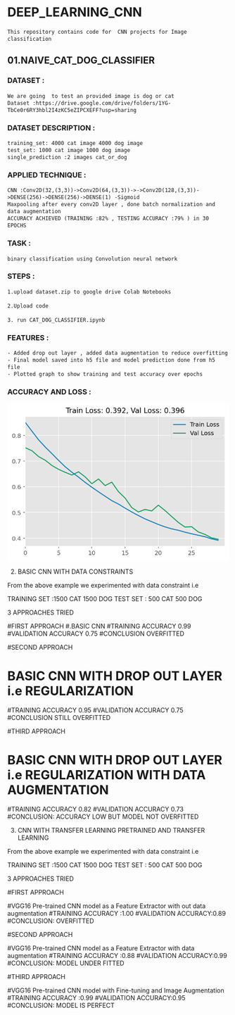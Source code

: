 # DEEP_LEARNING_CNN

	This repository contains code for  CNN projects for Image classification  

## 01.NAIVE_CAT_DOG_CLASSIFIER 

### DATASET :

	We are going  to test an provided image is dog or cat
	Dataset :https://drive.google.com/drive/folders/1YG-TbCe0r6RY3hbl2I4zKC5eZIPCXEFF?usp=sharing

### DATASET DESCRIPTION :

	training_set: 4000 cat image 4000 dog image 
	test_set: 1000 cat image 1000 dog image 
	single_prediction :2 images cat_or_dog 

### APPLIED TECHNIQUE :

	CNN :Conv2D(32,(3,3))->Conv2D(64,(3,3))->->Conv2D(128,(3,3))->DENSE(256)->DENSE(256)->DENSE(1) -Sigmoid
	Maxpooling after every conv2D layer , done batch normalization and data augmentation 
	ACCURACY ACHIEVED (TRAINING :82% , TESTING ACCURACY :79% ) in 30 EPOCHS


### TASK :

	binary classification using Convolution neural network	


### STEPS :

    1.upload dataset.zip to google drive Colab Notebooks 

    2.Upload code 

    3. run CAT_DOG_CLASSIFIER.ipynb 

### FEATURES :

	- Added drop out layer , added data augmentation to reduce overfitting 	
	- Final model saved into h5 file and model prediction done from h5 file 	
	- Plotted graph to show training and test accuracy over epochs 
	
### ACCURACY AND LOSS :

![Alt text](https://github.com/jitendramishra1024/DEEP_LEARNING_CNN/blob/master/supporting_files/naive_image_classifier_loss.png?raw=true)

02. BASIC CNN WITH DATA CONSTRAINTS 

From the above example we experimented with data constraint i.e

TRAINING SET :1500 CAT 1500 DOG 
TEST SET     : 500 CAT 500 DOG 

3 APPROACHES TRIED 

#FIRST APPROACH 
 #.BASIC CNN
 #TRAINING ACCURACY 0.99
 #VALIDATION ACCURACY 0.75 
 #CONCLUSION OVERFITTED 

#SECOND  APPROACH 
 # BASIC CNN WITH DROP OUT LAYER i.e REGULARIZATION
 #TRAINING ACCURACY 0.95
 #VALIDATION ACCURACY 0.75 
 #CONCLUSION  STILL OVERFITTED 
 
#THIRD APPROACH 
 # BASIC CNN WITH DROP OUT LAYER i.e REGULARIZATION WITH DATA AUGMENTATION 
 #TRAINING ACCURACY 0.82
 #VALIDATION ACCURACY 0.73
 #CONCLUSION: ACCURACY LOW BUT MODEL NOT OVERFITTED 

03. CNN WITH TRANSFER LEARNING PRETRAINED AND TRANSFER LEARNING 


From the above example we experimented with data constraint i.e

TRAINING SET :1500 CAT 1500 DOG 
TEST SET     : 500 CAT 500 DOG 

3 APPROACHES TRIED 



#FIRST APPROACH 

 #VGG16 Pre-trained CNN model as a Feature Extractor with out data augmentation 
 #TRAINING ACCURACY :1.00
 #VALIDATION ACCURACY:0.89  
 #CONCLUSION: OVERFITTED 






#SECOND  APPROACH 

 #VGG16 Pre-trained CNN model as a Feature Extractor with data augmentation 
 #TRAINING ACCURACY :0.88
 #VALIDATION ACCURACY:0.99  
 #CONCLUSION: MODEL UNDER FITTED



#THIRD  APPROACH 

 #VGG16 Pre-trained CNN model with Fine-tuning and Image Augmentation
 #TRAINING ACCURACY :0.99
 #VALIDATION ACCURACY:0.95 
 #CONCLUSION: MODEL IS PERFECT
